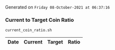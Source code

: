 Generated on `Friday 08-October-2021 at 06:37:16`

### Current to Target Coin Ratio
`current_coin_ratio.sh`

Date|Current|Target|Ratio
---|---|---|---
